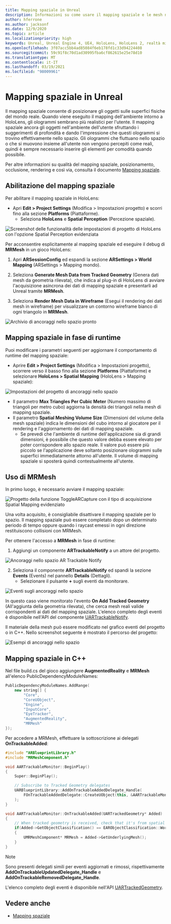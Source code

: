 ```yaml
---
title: Mapping spaziale in Unreal
description: Informazioni su come usare il mapping spaziale e le mesh nelle applicazioni di realtà mista Unreal per i dispositivi HoloLens.
author: hferrone
ms.author: jacksonf
ms.date: 12/9/2020
ms.topic: article
ms.localizationpriority: high
keywords: Unreal, Unreal Engine 4, UE4, HoloLens, HoloLens 2, realtà mista, sviluppo, funzionalità, documentazione, guide, ologrammi, mapping spaziale, visore VR realtà mista, visore VR di windows mixed reality, visore per realtà virtuale
ms.openlocfilehash: 3f07acc5bb4ad85084f6eb178fd1c33d94224408
ms.sourcegitcommit: 59c91f8c70d1ad30995fba6cf862615e25e78d10
ms.translationtype: MT
ms.contentlocale: it-IT
ms.lasthandoff: 03/19/2021
ms.locfileid: "98009961"
---
```

# <a name="spatial-mapping-in-unreal"></a>Mapping spaziale in Unreal

Il mapping spaziale consente di posizionare gli oggetti sulle superfici fisiche del mondo reale. Quando viene eseguito il mapping dell'ambiente intorno a HoloLens, gli ologrammi sembrano più realistici per l'utente. Il mapping spaziale ancora gli oggetti nell'ambiente dell'utente sfruttando i suggerimenti di profondità e dando l'impressione che questi ologrammi si trovino effettivamente nello spazio. Gli ologrammi che fluttuano nello spazio o che si muovono insieme all'utente non vengono percepiti come reali, quindi è sempre necessario inserire gli elementi per comodità quando possibile.

Per altre informazioni su qualità del mapping spaziale, posizionamento, occlusione, rendering e così via, consulta il documento [Mapping spaziale](../../design/spatial-mapping.md).

## <a name="enabling-spatial-mapping"></a>Abilitazione del mapping spaziale

Per abilitare il mapping spaziale in HoloLens:
- Apri **Edit > Project Settings** (Modifica > Impostazioni progetto) e scorri fino alla sezione **Platforms** (Piattaforme).    
    + Seleziona **HoloLens** e **Spatial Perception** (Percezione spaziale).

![Screenshot delle funzionalità delle impostazioni di progetto di HoloLens con l'opzione Spatial Perception evidenziata](images/unreal-spatial-mapping-img-01.png)

Per acconsentire esplicitamente al mapping spaziale ed eseguire il debug di **MRMesh** in un gioco HoloLens:
1. Apri **ARSessionConfig** ed espandi la sezione **ARSettings > World Mapping** (ARSettings > Mapping mondo). 

2. Seleziona **Generate Mesh Data from Tracked Geometry** (Genera dati mesh da geometria rilevata), che indica al plug-in di HoloLens di avviare l'acquisizione asincrona dei dati di mapping spaziale e presentarli ad Unreal tramite **MRMesh**. 
3. Seleziona **Render Mesh Data in Wireframe** (Esegui il rendering dei dati mesh in wireframe) per visualizzare un contorno wireframe bianco di ogni triangolo in **MRMesh**. 

![Archivio di ancoraggi nello spazio pronto](images/unreal-spatialmapping-arsettings.PNG)


## <a name="spatial-mapping-at-runtime"></a>Mapping spaziale in fase di runtime
Puoi modificare i parametri seguenti per aggiornare il comportamento di runtime del mapping spaziale:

- Aprire **Edit > Project Settings** (Modifica > Impostazioni progetto), scorrere verso il basso fino alla sezione **Platforms** (Piattaforme) e selezionare **HoloLens > Spatial Mapping** (HoloLens > Mapping spaziale): 

![Impostazioni del progetto di ancoraggi nello spazio](images/unreal-spatialmapping-projectsettings.PNG)

- Il parametro **Max Triangles Per Cubic Meter** (Numero massimo di triangoli per metro cubo) aggiorna la densità dei triangoli nella mesh di mapping spaziale.  
- Il parametro **Spatial Meshing Volume Size** (Dimensioni del volume della mesh spaziale) indica le dimensioni del cubo intorno al giocatore per il rendering e l'aggiornamento dei dati di mapping spaziale.  
    + Se prevedi che l'ambiente di runtime dell'applicazione sia di grandi dimensioni, è possibile che questo valore debba essere elevato per poter corrispondere allo spazio reale. Il valore può essere più piccolo se l'applicazione deve soltanto posizionare ologrammi sulle superfici immediatamente attorno all'utente. Il volume di mapping spaziale si sposterà quindi contestualmente all'utente. 

## <a name="working-with-mrmesh"></a>Uso di MRMesh

In primo luogo, è necessario avviare il mapping spaziale:

![Progetto della funzione ToggleARCapture con il tipo di acquisizione Spatial Mapping evidenziato](images/unreal-spatial-mapping-img-02.png)

Una volta acquisito, è consigliabile disattivare il mapping spaziale per lo spazio.  Il mapping spaziale può essere completato dopo un determinato periodo di tempo oppure quando i raycast emessi in ogni direzione restituiscono collisioni con MRMesh.

Per ottenere l'accesso a **MRMesh** in fase di runtime:
1. Aggiungi un componente **ARTrackableNotify** a un attore del progetto. 

![Ancoraggi nello spazio AR Trackable Notify](images/unreal-spatialmapping-artrackablenotify.PNG)

2. Seleziona il componente **ARTrackableNotify** ed spandi la sezione **Events** (Events) nel pannello **Details** (Dettagli). 
    - Selezionare il pulsante **+** sugli eventi da monitorare. 

![Eventi sugli ancoraggi nello spazio](images/unreal-spatialmapping-events.PNG)

In questo caso viene monitorato l'evento **On Add Tracked Geometry** (All'aggiunta della geometria rilevata), che cerca mesh reali valide corrispondenti ai dati del mapping spaziale. L'elenco completo degli eventi è disponibile nell'API del componente [UARTrackableNotify](https://docs.unrealengine.com/API/Runtime/AugmentedReality/UARTrackableNotifyComponent/index.html). 

Il materiale della mesh può essere modificato nel grafico eventi del progetto o in C++. Nello screenshot seguente è mostrato il percorso del progetto: 

![Esempi di ancoraggi nello spazio](images/unreal-spatialmapping-example.PNG)

## <a name="spatial-mapping-in-c"></a>Mapping spaziale in C++

Nel file build.cs del gioco aggiungere **AugmentedReality** e **MRMesh** all'elenco PublicDependencyModuleNames:

```cpp
PublicDependencyModuleNames.AddRange(
    new string[] {
        "Core",
        "CoreUObject",
        "Engine",
        "InputCore",    
        "EyeTracker",
        "AugmentedReality",
        "MRMesh"
});
```

Per accedere a MRMesh, effettuare la sottoscrizione ai delegati **OnTrackableAdded**:

```cpp
#include "ARBlueprintLibrary.h"
#include "MRMeshComponent.h"

void AARTrackableMonitor::BeginPlay()
{
    Super::BeginPlay();

    // Subscribe to Tracked Geometry delegates
    UARBlueprintLibrary::AddOnTrackableAddedDelegate_Handle(
        FOnTrackableAddedDelegate::CreateUObject(this, &AARTrackableMonitor::OnTrackableAdded)
    );
}

void AARTrackableMonitor::OnTrackableAdded(UARTrackedGeometry* Added)
{
    // When tracked geometry is received, check that it's from spatial mapping
    if(Added->GetObjectClassification() == EARObjectClassification::World)
    {
        UMRMeshComponent* MRMesh = Added->GetUnderlyingMesh();
    }
}
```

> [!NOTE]
> Sono presenti delegati simili per eventi aggiornati e rimossi, rispettivamente **AddOnTrackableUpdatedDelegate_Handle** e **AddOnTrackableRemovedDelegate_Handle**.
>
> L'elenco completo degli eventi è disponibile nell'API [UARTrackedGeometry](https://docs.unrealengine.com/API/Runtime/AugmentedReality/UARTrackedGeometry/index.html).

## <a name="see-also"></a>Vedere anche
* [Mapping spaziale](../../design/spatial-mapping.md)
